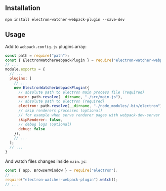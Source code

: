 ## Installation

```shell
npm install electron-watcher-webpack-plugin --save-dev
```

## Usage

Add to `webpack.config.js` plugins array:

```javascript
const path = require("path");
const { ElectronWatcherWebpackPlugin } = require("electron-watcher-webpack-plugin");
// ...
module.exports = {
  // ...
  plugins: [
    // ...
    new ElectronWatcherWebpackPlugin({
      // absolute path to electron main process file (required)
      main: path.resolve(__dirname, "./src/main.js"),
      // absolute path to electron (required)
      electron: path.resolve(__dirname, "./node_modules/.bin/electron"),
      // skip renderers processes (optional)
      // for example when serve renderer pages with webpack-dev-server
      skipRenderer: false,
      // debug logs (optional)
      debug: false
    }),
    // ...
  ];
  // ...
}
```

And watch files changes inside `main.js`:

```javascript
const { app, BrowserWindow } = require("electron");
// ...
require("electron-watcher-webpack-plugin").watch();
// ...
```
